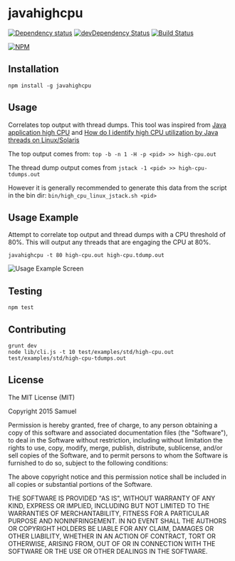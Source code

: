 # javahighcpu

[![Dependency status](https://img.shields.io/david/engineersamuel/javahighcpu.svg?style=flat)](https://david-dm.org/engineersamuel/javahighcpu)
[![devDependency Status](https://img.shields.io/david/dev/engineersamuel/javahighcpu.svg?style=flat)](https://david-dm.org/engineersamuel/javahighcpu#info=devDependencies)
[![Build Status](https://img.shields.io/travis/engineersamuel/javahighcpu.svg?style=flat&branch=master)](https://travis-ci.org/engineersamuel/javahighcpu)

[![NPM](https://nodei.co/npm/javahighcpu.svg?style=flat)](https://npmjs.org/package/javahighcpu)

## Installation

    npm install -g javahighcpu

## Usage

Correlates top output with thread dumps.
This tool was inspired from [Java application high CPU](https://access.redhat.com/solutions/24830) and [How do I identify high CPU utilization by Java threads on Linux/Solaris](https://access.redhat.com/solutions/46596)

The top output comes from: `top -b -n 1 -H -p <pid> >> high-cpu.out`

The thread dump output comes from `jstack -1 <pid> >> high-cpu-tdumps.out`

However it is generally recommended to generate this data from the script in the bin dir:
`bin/high_cpu_linux_jstack.sh <pid>`

## Usage Example

Attempt to correlate top output and thread dumps with a CPU threshold of 80%.  This will output any threads that are engaging the CPU at 80%.

    javahighcpu -t 80 high-cpu.out high-cpu.tdump.out
    
    
![Usage Example Screen](https://cloud.githubusercontent.com/assets/2019830/8115433/46fd9324-1049-11e5-8451-32a994af4164.png)
    
## Testing

    npm test
    
## Contributing

    grunt dev
    node lib/cli.js -t 10 test/examples/std/high-cpu.out test/examples/std/high-cpu-tdumps.out

## License

The MIT License (MIT)

Copyright 2015 Samuel

Permission is hereby granted, free of charge, to any person obtaining a copy
of this software and associated documentation files (the "Software"), to deal
in the Software without restriction, including without limitation the rights
to use, copy, modify, merge, publish, distribute, sublicense, and/or sell
copies of the Software, and to permit persons to whom the Software is
furnished to do so, subject to the following conditions:

The above copyright notice and this permission notice shall be included in
all copies or substantial portions of the Software.

THE SOFTWARE IS PROVIDED "AS IS", WITHOUT WARRANTY OF ANY KIND, EXPRESS OR
IMPLIED, INCLUDING BUT NOT LIMITED TO THE WARRANTIES OF MERCHANTABILITY,
FITNESS FOR A PARTICULAR PURPOSE AND NONINFRINGEMENT. IN NO EVENT SHALL THE
AUTHORS OR COPYRIGHT HOLDERS BE LIABLE FOR ANY CLAIM, DAMAGES OR OTHER
LIABILITY, WHETHER IN AN ACTION OF CONTRACT, TORT OR OTHERWISE, ARISING FROM,
OUT OF OR IN CONNECTION WITH THE SOFTWARE OR THE USE OR OTHER DEALINGS IN
THE SOFTWARE.
